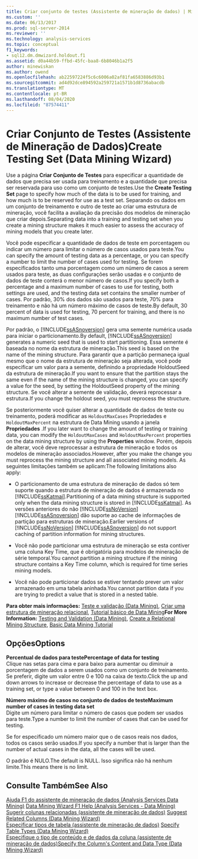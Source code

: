 ```yaml
---
title: Criar conjunto de testes (Assistente de mineração de dados) | Microsoft Docs
ms.custom: ''
ms.date: 06/13/2017
ms.prod: sql-server-2014
ms.reviewer: ''
ms.technology: analysis-services
ms.topic: conceptual
f1_keywords:
- sql12.dm.dmwizard.holdout.f1
ms.assetid: d0a44b59-ffbd-45fc-baa8-6b8046b1a2f5
author: minewiskan
ms.author: owend
ms.openlocfilehash: ab22597224f5c6c6006a02af81fa6583886d93b1
ms.sourcegitcommit: ad4d92dce894592a259721a1571b1d8736abacdb
ms.translationtype: MT
ms.contentlocale: pt-BR
ms.lasthandoff: 08/04/2020
ms.locfileid: "87574411"
---
```

# <a name="create-testing-set-data-mining-wizard"></a><span data-ttu-id="b9136-102">Criar Conjunto de Testes (Assistente de Mineração de Dados)</span><span class="sxs-lookup"><span data-stu-id="b9136-102">Create Testing Set (Data Mining Wizard)</span></span>
  <span data-ttu-id="b9136-103">Use a página **Criar Conjunto de Testes** para especificar a quantidade de dados que precisa ser usada para treinamento e a quantidade que precisa ser reservada para uso como um conjunto de testes.</span><span class="sxs-lookup"><span data-stu-id="b9136-103">Use the **Create Testing Set** page to specify how much of the data is to be used for training, and how much is to be reserved for use as a test set.</span></span> <span data-ttu-id="b9136-104">Separando os dados em um conjunto de treinamento e outro de teste ao criar uma estrutura de mineração, você facilita a avaliação da precisão dos modelos de mineração que criar depois.</span><span class="sxs-lookup"><span data-stu-id="b9136-104">Separating data into a training and testing set when you create a mining structure makes it much easier to assess the accuracy of mining models that you create later.</span></span>  
  
 <span data-ttu-id="b9136-105">Você pode especificar a quantidade de dados de teste em porcentagem ou indicar um número para limitar o número de casos usados para teste.</span><span class="sxs-lookup"><span data-stu-id="b9136-105">You can specify the amount of testing data as a percentage, or you can specify a number to limit the number of cases used for testing.</span></span> <span data-ttu-id="b9136-106">Se forem especificados tanto uma porcentagem como um número de casos a serem usados para teste, as duas configurações serão usadas e o conjunto de dados de teste conterá o menor número de casos.</span><span class="sxs-lookup"><span data-stu-id="b9136-106">If you specify both a percentage and a maximum number of cases to use for testing, both settings are used, and the testing data set contains the smaller number of cases.</span></span> <span data-ttu-id="b9136-107">Por padrão, 30% dos dados são usados para teste, 70% para treinamento e não há um número máximo de casos de teste.</span><span class="sxs-lookup"><span data-stu-id="b9136-107">By default, 30 percent of data is used for testing, 70 percent for training, and there is no maximum number of test cases.</span></span>  
  
 <span data-ttu-id="b9136-108">Por padrão, o [!INCLUDE[ssASnoversion](../includes/ssasnoversion-md.md)] gera uma semente numérica usada para iniciar o particionamento.</span><span class="sxs-lookup"><span data-stu-id="b9136-108">By default, [!INCLUDE[ssASnoversion](../includes/ssasnoversion-md.md)] generates a numeric seed that is used to start partitioning.</span></span> <span data-ttu-id="b9136-109">Essa semente é baseada no nome da estrutura de mineração.</span><span class="sxs-lookup"><span data-stu-id="b9136-109">This seed is based on the name of the mining structure.</span></span> <span data-ttu-id="b9136-110">Para garantir que a partição permaneça igual mesmo que o nome da estrutura de mineração seja alterada, você pode especificar um valor para a semente, definindo a propriedade HoldoutSeed da estrutura de mineração.</span><span class="sxs-lookup"><span data-stu-id="b9136-110">If you want to ensure that the partition stays the same even if the name of the mining structure is changed, you can specify a value for the seed, by setting the HoldoutSeed property of the mining structure.</span></span> <span data-ttu-id="b9136-111">Se você alterar a semente de validação, deverá reprocessar a estrutura.</span><span class="sxs-lookup"><span data-stu-id="b9136-111">If you change the holdout seed, you must reprocess the structure.</span></span>  
  
 <span data-ttu-id="b9136-112">Se posteriormente você quiser alterar a quantidade de dados de teste ou treinamento, poderá modificar as `HoldoutMaxCases` Propriedades e `HoldoutMaxPercent` na estrutura de Data Mining usando a janela **Propriedades** .</span><span class="sxs-lookup"><span data-stu-id="b9136-112">If you later want to change the amount of testing or training data, you can modify the `HoldoutMaxCases` and `HoldoutMaxPercent` properties on the data mining structure by using the **Properties** window.</span></span> <span data-ttu-id="b9136-113">Porém, depois de alterar, você deve reprocessar a estrutura de mineração e todos os modelos de mineração associados.</span><span class="sxs-lookup"><span data-stu-id="b9136-113">However, after you make the change you must reprocess the mining structure and all associated mining models.</span></span> <span data-ttu-id="b9136-114">As seguintes limitações também se aplicam:</span><span class="sxs-lookup"><span data-stu-id="b9136-114">The following limitations also apply:</span></span>  
  
-   <span data-ttu-id="b9136-115">O particionamento de uma estrutura de mineração de dados só tem suporte quando a estrutura de mineração de dados é armazenada no [!INCLUDE[ssKatmai](../includes/sskatmai-md.md)].</span><span class="sxs-lookup"><span data-stu-id="b9136-115">Partitioning of a data mining structure is supported only when the data mining structure is stored in [!INCLUDE[ssKatmai](../includes/sskatmai-md.md)].</span></span> <span data-ttu-id="b9136-116">As versões anteriores do não [!INCLUDE[ssNoVersion](../includes/ssnoversion-md.md)] [!INCLUDE[ssASnoversion](../includes/ssasnoversion-md.md)] dão suporte ao cache de informações de partição para estruturas de mineração.</span><span class="sxs-lookup"><span data-stu-id="b9136-116">Earlier versions of [!INCLUDE[ssNoVersion](../includes/ssnoversion-md.md)] [!INCLUDE[ssASnoversion](../includes/ssasnoversion-md.md)] do not support caching of partition information for mining structures.</span></span>  
  
-   <span data-ttu-id="b9136-117">Você não pode particionar uma estrutura de mineração se esta contiver uma coluna Key Time, que é obrigatória para modelos de mineração de série temporal.</span><span class="sxs-lookup"><span data-stu-id="b9136-117">You cannot partition a mining structure if the mining structure contains a Key Time column, which is required for time series mining models.</span></span>  
  
-   <span data-ttu-id="b9136-118">Você não pode particionar dados se estiver tentando prever um valor armazenado em uma tabela aninhada.</span><span class="sxs-lookup"><span data-stu-id="b9136-118">You cannot partition data if you are trying to predict a value that is stored in a nested table.</span></span>  
  
 <span data-ttu-id="b9136-119">**Para obter mais informações:** [Teste e validação &#40;Data Mining&#41;](data-mining/testing-and-validation-data-mining.md), [Criar uma estrutura de mineração relacional](data-mining/create-a-relational-mining-structure.md), [Tutorial básico de Data Mining](../../2014/tutorials/basic-data-mining-tutorial.md)</span><span class="sxs-lookup"><span data-stu-id="b9136-119">**For More Information:** [Testing and Validation &#40;Data Mining&#41;](data-mining/testing-and-validation-data-mining.md), [Create a Relational Mining Structure](data-mining/create-a-relational-mining-structure.md), [Basic Data Mining Tutorial](../../2014/tutorials/basic-data-mining-tutorial.md)</span></span>  
  
## <a name="options"></a><span data-ttu-id="b9136-120">Opções</span><span class="sxs-lookup"><span data-stu-id="b9136-120">Options</span></span>  
 <span data-ttu-id="b9136-121">**Percentual de dados para teste**</span><span class="sxs-lookup"><span data-stu-id="b9136-121">**Percentage of data for testing**</span></span>  
 <span data-ttu-id="b9136-122">Clique nas setas para cima e para baixo para aumentar ou diminuir a porcentagem de dados a serem usados como um conjunto de treinamento. Se preferir, digite um valor entre 0 e 100 na caixa de texto.</span><span class="sxs-lookup"><span data-stu-id="b9136-122">Click the up and down arrows to increase or decrease the percentage of data to use as a training set, or type a value between 0 and 100 in the text box.</span></span>  
  
 <span data-ttu-id="b9136-123">**Número máximo de casos no conjunto de dados de teste**</span><span class="sxs-lookup"><span data-stu-id="b9136-123">**Maximum number of cases in testing data set**</span></span>  
 <span data-ttu-id="b9136-124">Digite um número para limitar o número de casos que podem ser usados para teste.</span><span class="sxs-lookup"><span data-stu-id="b9136-124">Type a number to limit the number of cases that can be used for testing.</span></span>  
  
 <span data-ttu-id="b9136-125">Se for especificado um número maior que o de casos reais nos dados, todos os casos serão usados.</span><span class="sxs-lookup"><span data-stu-id="b9136-125">If you specify a number that is larger than the number of actual cases in the data, all the cases will be used.</span></span>  
  
 <span data-ttu-id="b9136-126">O padrão é NULO.</span><span class="sxs-lookup"><span data-stu-id="b9136-126">The default is NULL.</span></span> <span data-ttu-id="b9136-127">Isso significa não há nenhum limite.</span><span class="sxs-lookup"><span data-stu-id="b9136-127">This means there is no limit.</span></span>  
  
## <a name="see-also"></a><span data-ttu-id="b9136-128">Consulte Também</span><span class="sxs-lookup"><span data-stu-id="b9136-128">See Also</span></span>  
 <span data-ttu-id="b9136-129">[Ajuda F1 do assistente de mineração de dados &#40;Analysis Services Data Mining&#41;](data-mining-wizard-f1-help-analysis-services-data-mining.md) </span><span class="sxs-lookup"><span data-stu-id="b9136-129">[Data Mining Wizard F1 Help &#40;Analysis Services - Data Mining&#41;](data-mining-wizard-f1-help-analysis-services-data-mining.md) </span></span>  
 <span data-ttu-id="b9136-130">[Sugerir colunas relacionadas &#40;assistente de mineração de dados&#41;](suggest-related-columns-data-mining-wizard.md) </span><span class="sxs-lookup"><span data-stu-id="b9136-130">[Suggest Related Columns &#40;Data Mining Wizard&#41;](suggest-related-columns-data-mining-wizard.md) </span></span>  
 <span data-ttu-id="b9136-131">[Especificar tipos de tabela &#40;assistente de mineração de dados&#41;](specify-table-types-data-mining-wizard.md) </span><span class="sxs-lookup"><span data-stu-id="b9136-131">[Specify Table Types &#40;Data Mining Wizard&#41;](specify-table-types-data-mining-wizard.md) </span></span>  
 [<span data-ttu-id="b9136-132">Especifique o tipo de conteúdo e de dados da coluna &#40;assistente de mineração de dados&#41;</span><span class="sxs-lookup"><span data-stu-id="b9136-132">Specify the Column's Content and Data Type &#40;Data Mining Wizard&#41;</span></span>](specify-the-column-s-content-and-data-type-data-mining-wizard.md)  
  
  
